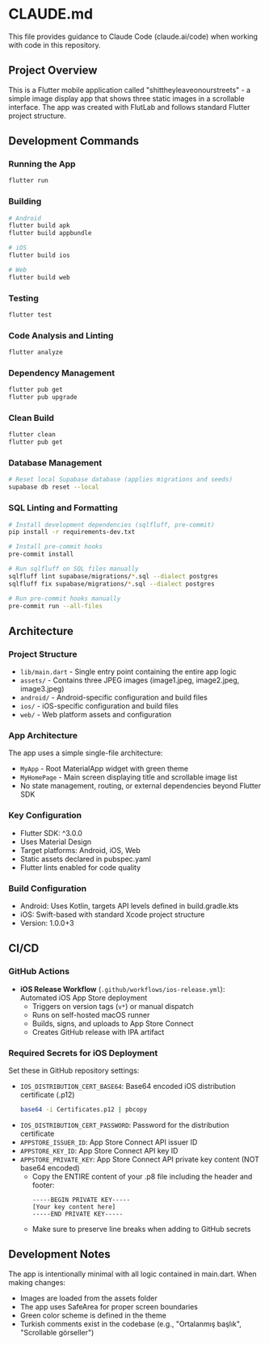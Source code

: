 # CLAUDE.md

This file provides guidance to Claude Code (claude.ai/code) when working with code in this repository.

## Project Overview

This is a Flutter mobile application called "shittheyleaveonourstreets" - a simple image display app that shows three static images in a scrollable interface. The app was created with FlutLab and follows standard Flutter project structure.

## Development Commands

### Running the App
```bash
flutter run
```

### Building
```bash
# Android
flutter build apk
flutter build appbundle

# iOS
flutter build ios

# Web
flutter build web
```

### Testing
```bash
flutter test
```

### Code Analysis and Linting
```bash
flutter analyze
```

### Dependency Management
```bash
flutter pub get
flutter pub upgrade
```

### Clean Build
```bash
flutter clean
flutter pub get
```

### Database Management
```bash
# Reset local Supabase database (applies migrations and seeds)
supabase db reset --local
```

### SQL Linting and Formatting
```bash
# Install development dependencies (sqlfluff, pre-commit)
pip install -r requirements-dev.txt

# Install pre-commit hooks
pre-commit install

# Run sqlfluff on SQL files manually
sqlfluff lint supabase/migrations/*.sql --dialect postgres
sqlfluff fix supabase/migrations/*.sql --dialect postgres

# Run pre-commit hooks manually
pre-commit run --all-files
```

## Architecture

### Project Structure
- `lib/main.dart` - Single entry point containing the entire app logic
- `assets/` - Contains three JPEG images (image1.jpeg, image2.jpeg, image3.jpeg)
- `android/` - Android-specific configuration and build files
- `ios/` - iOS-specific configuration and build files
- `web/` - Web platform assets and configuration

### App Architecture
The app uses a simple single-file architecture:
- `MyApp` - Root MaterialApp widget with green theme
- `MyHomePage` - Main screen displaying title and scrollable image list
- No state management, routing, or external dependencies beyond Flutter SDK

### Key Configuration
- Flutter SDK: ^3.0.0
- Uses Material Design
- Target platforms: Android, iOS, Web
- Static assets declared in pubspec.yaml
- Flutter lints enabled for code quality

### Build Configuration
- Android: Uses Kotlin, targets API levels defined in build.gradle.kts
- iOS: Swift-based with standard Xcode project structure
- Version: 1.0.0+3

## CI/CD

### GitHub Actions
- **iOS Release Workflow** (`.github/workflows/ios-release.yml`): Automated iOS App Store deployment
  - Triggers on version tags (`v*`) or manual dispatch
  - Runs on self-hosted macOS runner
  - Builds, signs, and uploads to App Store Connect
  - Creates GitHub release with IPA artifact

### Required Secrets for iOS Deployment
Set these in GitHub repository settings:
- `IOS_DISTRIBUTION_CERT_BASE64`: Base64 encoded iOS distribution certificate (.p12)
  ```bash
  base64 -i Certificates.p12 | pbcopy
  ```
- `IOS_DISTRIBUTION_CERT_PASSWORD`: Password for the distribution certificate
- `APPSTORE_ISSUER_ID`: App Store Connect API issuer ID
- `APPSTORE_KEY_ID`: App Store Connect API key ID  
- `APPSTORE_PRIVATE_KEY`: App Store Connect API private key content (NOT base64 encoded)
  - Copy the ENTIRE content of your .p8 file including the header and footer:
    ```
    -----BEGIN PRIVATE KEY-----
    [Your key content here]
    -----END PRIVATE KEY-----
    ```
  - Make sure to preserve line breaks when adding to GitHub secrets

## Development Notes

The app is intentionally minimal with all logic contained in main.dart. When making changes:
- Images are loaded from the assets folder
- The app uses SafeArea for proper screen boundaries
- Green color scheme is defined in the theme
- Turkish comments exist in the codebase (e.g., "Ortalanmış başlık", "Scrollable görseller")